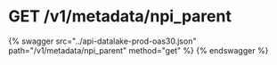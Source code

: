 # GET /v1/metadata/npi_parent

{% swagger src="../api-datalake-prod-oas30.json" path="/v1/metadata/npi_parent" method="get" %}
{% endswagger %}

